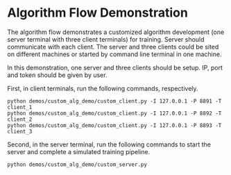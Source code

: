 # Algorithm Flow Demonstration
The algorithm flow demonstrates a customized algorithm development (one server terminal with three client terminals) for training. Server should communicate with each client. The server and three clients could be sited on different machines or started by command line terminal in one machine.

In this demonstration, one server and three clients should be setup. IP, port and token should be given by user.

First, in client terminals, run the following commands, respectively.
```
python demos/custom_alg_demo/custom_client.py -I 127.0.0.1 -P 8891 -T client_1
python demos/custom_alg_demo/custom_client.py -I 127.0.0.1 -P 8892 -T client_2
python demos/custom_alg_demo/custom_client.py -I 127.0.0.1 -P 8893 -T client_3
```

Second, in the server terminal, run the following commands to start the server and complete a simulated training pipeline.
```
python demos/custom_alg_demo/custom_server.py
```